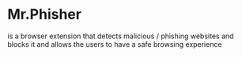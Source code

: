 # Mr.Phisher
is a browser extension that detects malicious / phishing websites and blocks it and allows the users to have a safe browsing experience 

